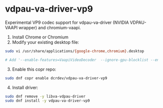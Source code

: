 # vdpau-va-driver-vp9
Experimental VP9 codec support for vdpau-va-driver (NVIDIA VDPAU-VAAPI wrapper) and chromium-vaapi.

 1. Install Chrome or Chromium 
 2. Modify your existing desktop file:
```bash
sudo vi /usr/share/applications/{google-chrome,chromium}.desktop

# Add '--enable-features=VaapiVideoDecoder  --ignore-gpu-blocklist --enable-gpu-rasterization --enable-zero-copy --use-gl=desktop' to the arguments of each Exec line
```
3. Enable this copr repo:
```bash
sudo dnf copr enable dcrdev/vdpau-va-driver-vp9
```
4. Install driver:
```bash
sudo dnf remove -y libva-vdpau-driver
sudo dnf install -y vdpau-va-driver-vp9
```
